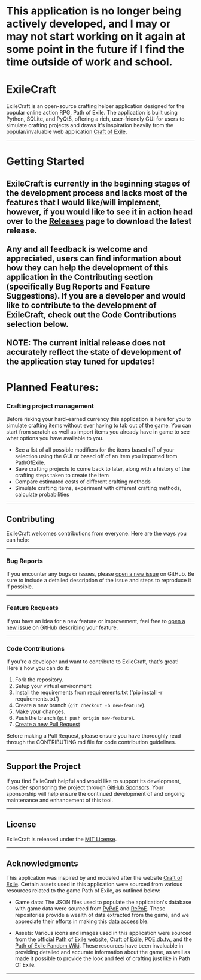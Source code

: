 # This application is no longer being actively developed, and I may or may not start working on it again at some point in the future if I find the time outside of work and school.







# ExileCraft

ExileCraft is an open-source crafting helper application designed for the popular online action RPG, Path of Exile. The application is built using Python, SQLite, and PyQt5, offering a rich, user-friendly GUI for users to simulate crafting projects and draws it's inspiration heavily from the popular/invaluable web application [Craft of Exile](https://www.craftofexile.com/).

---
# Getting Started
ExileCraft is currently in the beginning stages of the development process and lacks most of the features that I would like/will implement, however, if you would like to see it in action head over to the [Releases](https://github.com/jmduea/ExileCraft/releases) page to download the latest release.
<br>
<br>
Any and all feedback is welcome and appreciated, users can find information about how they can help the development of this application in the Contributing section (specifically Bug Reports and Feature Suggestions). If you are a developer and would like to contribute to the development of ExileCraft, check out the Code Contributions selection below.
<br>
<br>
NOTE: The current initial release does not accurately reflect the state of development of the application stay tuned for updates!
---
# Planned Features:

### Crafting project management
Before risking your hard-earned currency this application is here for you to simulate crafting items without ever having to tab out of the game. You can start from scratch as well as import items you already have in game to see what options you have available to you.

- See a list of all possible modifiers for the items based off of your selection using the GUI or based off of an item you imported from PathOfExile.
- Save crafting projects to come back to later, along with a history of the crafting steps taken to create the item
- Compare estimated costs of different crafting methods
- Simulate crafting items, experiment with different crafting methods, calculate probabilities 

---
## Contributing
ExileCraft welcomes contributions from everyone. Here are the ways you can help:

---
### Bug Reports
If you encounter any bugs or issues, please [open a new issue](https://github.com/jmduea/ExileCraft/issues/new) on GitHub. Be sure to include a detailed description of the issue and steps to reproduce it if possible.

---
### Feature Requests
If you have an idea for a new feature or improvement, feel free to [open a new issue](https://github.com/your-use/ExileCraft/issues/new) on GitHub describing your feature.

---
### Code Contributions
If you're a developer and want to contribute to ExileCraft, that's great! Here's how you can do it:

1. Fork the repository.
2. Setup your virtual environment
3. Install the requirements from requirements.txt ('pip install -r requirements.txt')
4. Create a new branch (`git checkout -b new-feature`).
5. Make your changes.
6. Push the branch (`git push origin new-feature`).
7. [Create a new Pull Request](https://github.com/jmduea/ExileCraft/pulls)

Before making a Pull Request, please ensure you have thoroughly read through the CONTRIBUTING.md file for code contribution guidelines.

---
## Support the Project
If you find ExileCraft helpful and would like to support its development, consider sponsoring the project through [GitHub Sponsors](https://github.com/sponsors/jmduea). Your sponsorship will help ensure the continued development of and ongoing maintenance and enhancement of this tool.

---
## License
ExileCraft is released under the [MIT License](https://github.com/jmduea/ExileCraft/blob/main/LICENSE).

---
## Acknowledgments

This application was inspired by and modeled after the website [Craft of Exile](https://www.craftofexile.com/). Certain assets used in this application were sourced from various resources related to the game Path of Exile, as outlined below:

* Game data: The JSON files used to populate the application's database with game data were sourced from [PyPoE](https://github.com/OmegaK2/PyPoE) and [RePoE](https://github.com/brather1ng/RePoE). These repositories provide a wealth of data extracted from the game, and we appreciate their efforts in making this data accessible.

* Assets: Various icons and images used in this application were sourced from the official [Path of Exile website](https://www.pathofexile.com/), [Craft of Exile](https://www.craftofexile.com/), [POE.db.tw](https://poe.db.tw/us/), and the [Path of Exile Fandom Wiki](https://pathofexile.fandom.com/wiki/Path_of_Exile_Wiki). These resources have been invaluable in providing detailed and accurate information about the game, as well as made it possible to provide the look and feel of crafting just like in Path Of Exile.

---
